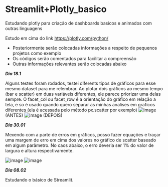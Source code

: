 # Streamlit+Plotly_basico
Estudando plotly para criação de dashboards basicos e animados com outras linguagens

Estudo em cima do link https://plotly.com/python/

- Posteriormente serão colocadas informações a respeito de pequenos projetos como exemplo
- Os códigos serão comentados para facilitar a compreensão
- Outras informações relevantes serão colocadas abaixo

***Dia 18.1***

Alguns testes foram rodados, testei diferents tipos de gráficos para esse mesmo dataset para me relembrar. Ao plotar dois gráficos ao mesmo tempo (bar e scatter) em duas variáveis diferentes, ele parece priorizar uma delas sempre. 
O facet_col ou facet_row é a orientação do gráfico em relação a tela, e so é usado quando quero separar as minhas analises em graficos diferentes (ela é acessada pelo método px.scatter por exemplo)
![image](https://github.com/detauportuno/Plotly_basico/assets/89166187/3cdd4110-1481-4878-95d4-8dfb80177ff6) (ANTES)
![image](https://github.com/detauportuno/Plotly_basico/assets/89166187/bd53706c-7431-4a1c-a00c-9cde5e8d4388) (DEPOIS)

***Dia 30.01***

Mexendo com a parte de erros em gráficos, posso fazer equações e traçar uma margem de erro em cima dos valores no gráfico de scatter baseado em algum parâmetro. No caos abaixo, o erro deveria ser 1% do valor de largura e altura respectivamente. 

![image](https://github.com/detauportuno/Plotly_basico/assets/89166187/6f9d3857-a879-4697-bb3d-9d9442e1cfa6)
![image](https://github.com/detauportuno/Plotly_basico/assets/89166187/2071280e-63fd-4af5-99ed-388736711bb8)

***Dia 08.02***

Estudando o básico de Streamlit.
